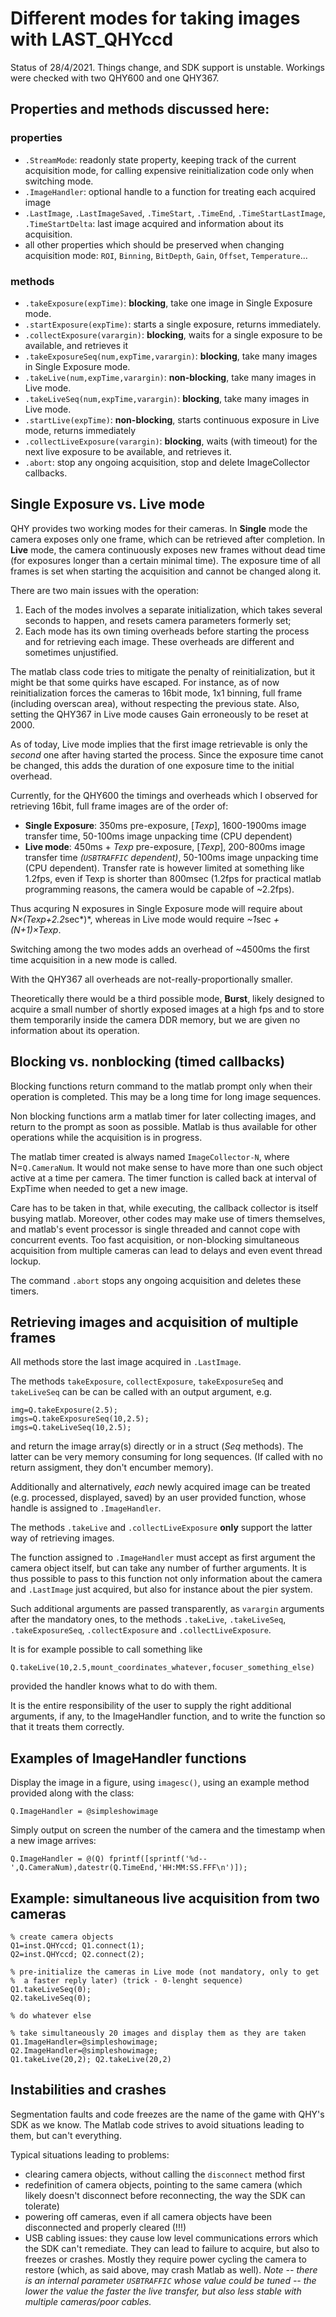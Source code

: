 # Different modes for taking images with LAST_QHYccd

Status of 28/4/2021. Things change, and SDK support is unstable.
Workings were checked with two QHY600 and one QHY367.

## Properties and methods discussed here:

### properties

+ `.StreamMode`: readonly state property, keeping track of the current acquisition mode,
   for calling expensive reinitialization code only when switching mode.
+ `.ImageHandler`: optional handle to a function for treating each acquired image
+ `.LastImage`, `.LastImageSaved`, `.TimeStart`, `.TimeEnd`, `.TimeStartLastImage`,
  `.TimeStartDelta`: last image acquired and information about its acquisition.
+ all other properties which should be preserved when changing acquisition mode:
  `ROI`, `Binning`, `BitDepth`, `Gain`, `Offset`, `Temperature`...

### methods

+ `.takeExposure(expTime)`:  **blocking**, take one image in Single Exposure mode.
+ `.startExposure(expTime)`: starts a single exposure, returns immediately.
+ `.collectExposure(varargin)`: **blocking**, waits for a single exposure to be available, and retrieves it
+ `.takeExposureSeq(num,expTime,varargin)`: **blocking**, take many images in Single Exposure mode.
+ `.takeLive(num,expTime,varargin)`: **non-blocking**, take many images in Live mode.
+ `.takeLiveSeq(num,expTime,varargin)`: **blocking**, take many images in Live mode.
+ `.startLive(expTime)`: **non-blocking**, starts continuous exposure in Live mode, returns immediately
+ `.collectLiveExposure(varargin)`: **blocking**, waits (with timeout) for the next live exposure
     to be available, and retrieves it.
+ `.abort`: stop any ongoing acquisition, stop and delete ImageCollector callbacks.

## Single Exposure vs. Live mode

QHY provides two working modes for their cameras. In **Single** mode the camera exposes only one frame, which can be retrieved after completion. In **Live** mode, the camera continuously exposes new frames without dead time (for exposures longer than a certain minimal time). The exposure time of all frames is set when starting the acquisition and cannot be changed along it.

There are two main issues with the operation:

1. Each of the modes involves a separate initialization, which takes several seconds to happen,
   and resets camera parameters formerly set;
2. Each mode has its own timing overheads before starting the process and for retrieving each image.
   These overheads are different and sometimes unjustified.

The matlab class code tries to mitigate the penalty of reinitialization, but it might be that some
quirks have escaped. For instance, as of now reinitialization forces the cameras to 16bit mode, 1x1
binning, full frame (including overscan area), without respecting the previous state.
Also, setting the QHY367 in Live mode causes Gain erroneously to be reset at 2000.

As of today, Live mode implies that the first image retrievable is only the _second_ one
after having started the process.
Since the exposure time canot be changed, this adds the duration of one exposure time to the initial overhead.

Currently, for the QHY600 the timings and overheads which I observed for retrieving 16bit, full frame images
are of the order of:

+ **Single Exposure**: 350ms pre-exposure, [_Texp_], 1600-1900ms image transfer time,
  50-100ms image unpacking time (CPU dependent)
+ **Live mode**: 450ms + _Texp_ pre-exposure, [_Texp_], 200-800ms image transfer time
 _(`USBTRAFFIC` dependent)_, 50-100ms image unpacking time (CPU dependent).
 Transfer rate is however limited at something like 1.2fps, even if Texp is
 shorter than 800msec (1.2fps for practical matlab programming reasons, the
 camera would be capable of ~2.2fps).

Thus acquring N exposures in Single Exposure mode will require about
 *N&times;(Texp+2.2*sec*)*, whereas in Live mode would require *~1*sec *+(N+1)&times;Texp*.

Switching among the two modes adds an overhead of ~4500ms the first time acquisition in a new mode is called.

With the QHY367 all overheads are not-really-proportionally smaller.

Theoretically there would be a third possible mode, **Burst**, likely designed to acquire a small number
of shortly exposed images at a high fps and to store them temporarily inside the camera DDR memory,
but we are given no information about its operation.

## Blocking vs. nonblocking (timed callbacks)

Blocking functions return command to the matlab prompt only when their operation is completed.
This may be a long time for long image sequences.

Non blocking functions arm a matlab timer for later collecting images, and return to the prompt as soon as
possible. Matlab is thus available for other operations while the acquisition is in progress.

The matlab timer created is always named `ImageCollector-N`, where N=`Q.CameraNum`. It
would not make sense to have more than one such object active at a time per camera. The timer function
is called back at interval of ExpTime when needed to get a new image.

Care has to be taken in that, while executing, the callback collector is itself busying matlab.
Moreover, other codes may make use of timers themselves, and matlab's event processor is single
threaded and cannot cope with concurrent events. Too fast
acquisition, or non-blocking simultaneous acquisition from multiple cameras can lead to delays and even
event thread lockup.

The command `.abort` stops any ongoing acquisition and deletes these timers.

## Retrieving images and acquisition of multiple frames

All methods store the last image acquired in `.LastImage`.

The methods `takeExposure`, `collectExposure`, `takeExposureSeq`  and `takeLiveSeq` can be can be called with
an output argument, e.g.
```
img=Q.takeExposure(2.5);
imgs=Q.takeExposureSeq(10,2.5);
imgs=Q.takeLiveSeq(10,2.5);
```
and return the image array(s) directly or in a struct (_Seq_ methods). The latter can be very memory
consuming for long sequences. (If called with no return assigment, they don't encumber memory).

Additionally and alternatively, _each_ newly acquired image can be treated (e.g. processed, displayed, saved)
by an user provided function, whose handle is assigned to `.ImageHandler`.

The methods `.takeLive` and `.collectLiveExposure` **only** support the latter way of retrieving images.

The function assigned to `.ImageHandler` must accept as first argument the camera object itself, but can take any number of further arguments. It is thus possible to pass to this function not only information about the camera
and `.LastImage` just acquired, but also for instance about the pier system.

Such additional arguments are passed transparently, as `varargin` arguments after the mandatory ones, to the
methods `.takeLive`, `.takeLiveSeq`, `.takeExposureSeq`, `.collectExposure` and `.collectLiveExposure`.

It is for example possible to call something like
```
Q.takeLive(10,2.5,mount_coordinates_whatever,focuser_something_else)
```
provided the handler knows what to do with them.

It is the entire responsibility of the user to supply the right additional arguments, if any, to the ImageHandler
function, and to write the function so that it treats them correctly.

## Examples of ImageHandler functions

Display the image in a figure, using `imagesc()`, using an example method provided along with the class:

```
Q.ImageHandler = @simpleshowimage
```

Simply output on screen the number of the camera and the timestamp when a new image arrives:

```
Q.ImageHandler = @(Q) fprintf([sprintf('%d--',Q.CameraNum),datestr(Q.TimeEnd,'HH:MM:SS.FFF\n')]);
```

## Example: simultaneous live acquisition from two cameras

```
% create camera objects
Q1=inst.QHYccd; Q1.connect(1);
Q2=inst.QHYccd; Q2.connect(2);

% pre-initialize the cameras in Live mode (not mandatory, only to get
%  a faster reply later) (trick - 0-lenght sequence)
Q1.takeLiveSeq(0);
Q2.takeLiveSeq(0);

% do whatever else

% take simultaneously 20 images and display them as they are taken
Q1.ImageHandler=@simpleshowimage;
Q2.ImageHandler=@simpleshowimage;
Q1.takeLive(20,2); Q2.takeLive(20,2)
```

## Instabilities and crashes

Segmentation faults and code freezes are the name of the game with QHY's SDK as we know. The Matlab code strives
to avoid situations leading to them, but can't everything.

Typical situations leading to problems:

+ clearing camera objects, without calling the `disconnect` method first
+ redefinition of camera objects, pointing to the same camera
  (which likely doesn't disconnect before reconnecting, the way the SDK can tolerate)
+ powering off cameras, even if all camera objects have been disconnected and properly cleared (!!!)
+ USB cabling issues: they cause low level communications errors which the SDK can't remediate. They
  can lead to failure to acquire, but also to freezes or crashes. Mostly they require power cycling
  the camera to restore (which, as said above, may crash Matlab as well).
  _Note -- there is an internal parameter `USBTRAFFIC` whose value could be tuned --
   the lower the value the faster the live transfer, but also less stable 
   with multiple cameras/poor cables._